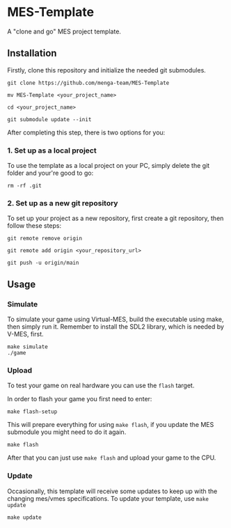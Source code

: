 # MES-Template
A "clone and go" MES project template.

## Installation

Firstly, clone this repository and initialize the needed git submodules.
```
git clone https://github.com/menga-team/MES-Template   

mv MES-Template <your_project_name>

cd <your_project_name>

git submodule update --init
```

After completing this step, there is two options for you:

### 1. Set up as a local project

To use the template as a local project on your PC, simply delete the git folder and your're good to go:

```
rm -rf .git
```

### 2. Set up as a new git repository

To set up your project as a new repository, first create a git repository, then follow these steps:

```
git remote remove origin   

git remote add origin <your_repository_url>

git push -u origin/main
```

## Usage

### Simulate

To simulate your game using Virtual-MES, build the executable using make, then simply run it.
Remember to install the SDL2 library, which is needed by V-MES, first.

```
make simulate
./game
```

### Upload
To test your game on real hardware you can use the `flash` target.

In order to flash your game you first need to enter:

```
make flash-setup
```

This will prepare everything for using `make flash`, if you update the
MES submodule you might need to do it again.

```
make flash
```

After that you can just use `make flash` and upload your game to the
CPU.

### Update

Occasionally, this template will receive some updates to keep up with the changing mes/vmes specifications.
To update your template, use `make update`

```
make update
```
